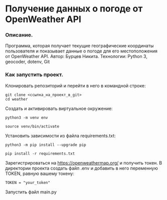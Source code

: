 # Получение данных о погоде от OpenWeather API
### Описание. 
Программа, которая получает текущие географические координаты пользователя и показывает данные о погоде для его местоположения от OpenWeather API. Автор: Бурцев Никита. Технологии: Python 3, geocoder, dotenv, Git

### Как запустить проект.

Клонировать репозиторий и перейти в него в командной строке:

```
git clone <cсылка_на_проект_в_git>
cd weather
```

Cоздать и активировать виртуальное окружение:

```
python3 -m venv env
```

```
source venv/bin/activate
```

Установить зависимости из файла requirements.txt:

```
python3 -m pip install --upgrade pip

pip install -r requirements.txt
```

Зарегистрироваться на https://openweathermap.org/ и получить токен.
В директории проекта создать файл .env и добавить в него переменную TOKEN, равную вашему токену:

```
TOKEN = "your_token"
```
Запустить файл main.py
